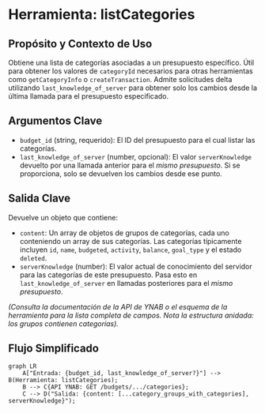 # Herramienta: listCategories

## Propósito y Contexto de Uso

Obtiene una lista de categorías asociadas a un presupuesto específico. Útil para obtener los valores de `categoryId` necesarios para otras herramientas como `getCategoryInfo` o `createTransaction`. Admite solicitudes delta utilizando `last_knowledge_of_server` para obtener solo los cambios desde la última llamada para el presupuesto especificado.

## Argumentos Clave

*   `budget_id` (string, requerido): El ID del presupuesto para el cual listar las categorías.
*   `last_knowledge_of_server` (number, opcional): El valor `serverKnowledge` devuelto por una llamada anterior para el *mismo presupuesto*. Si se proporciona, solo se devuelven los cambios desde ese punto.

## Salida Clave

Devuelve un objeto que contiene:

*   `content`: Un array de objetos de grupos de categorías, cada uno conteniendo un array de sus categorías. Las categorías típicamente incluyen `id`, `name`, `budgeted`, `activity`, `balance`, `goal_type` y el estado `deleted`.
*   `serverKnowledge` (number): El valor actual de conocimiento del servidor para las categorías de este presupuesto. Pasa esto en `last_knowledge_of_server` en llamadas posteriores para el *mismo presupuesto*.

*(Consulta la documentación de la API de YNAB o el esquema de la herramienta para la lista completa de campos. Nota la estructura anidada: los grupos contienen categorías).*

## Flujo Simplificado

```mermaid
graph LR
    A["Entrada: {budget_id, last_knowledge_of_server?}"] --> B(Herramienta: listCategories);
    B --> C{API YNAB: GET /budgets/.../categories};
    C --> D("Salida: {content: [...category_groups_with_categories], serverKnowledge}");
```